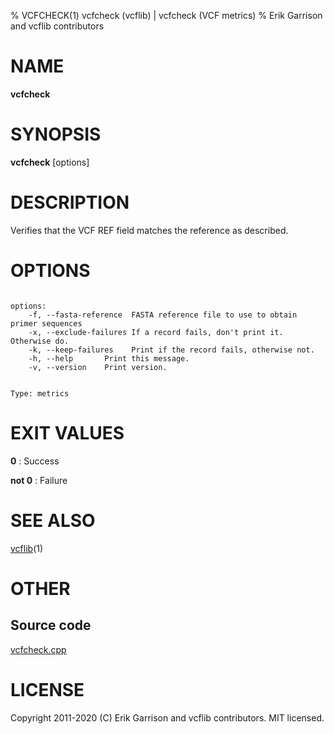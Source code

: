 % VCFCHECK(1) vcfcheck (vcflib) | vcfcheck (VCF metrics)
% Erik Garrison and vcflib contributors

# NAME

**vcfcheck**

# SYNOPSIS

**vcfcheck** [options] <vcf file>

# DESCRIPTION

Verifies that the VCF REF field matches the reference as described.



# OPTIONS

```

options:
    -f, --fasta-reference  FASTA reference file to use to obtain primer sequences
    -x, --exclude-failures If a record fails, don't print it.  Otherwise do.
    -k, --keep-failures    Print if the record fails, otherwise not.
    -h, --help       Print this message.
    -v, --version    Print version.


Type: metrics

```





# EXIT VALUES

**0**
: Success

**not 0**
: Failure

# SEE ALSO



[vcflib](./vcflib.md)(1)



# OTHER

## Source code

[vcfcheck.cpp](https://github.com/vcflib/vcflib/blob/master/src/vcfcheck.cpp)

# LICENSE

Copyright 2011-2020 (C) Erik Garrison and vcflib contributors. MIT licensed.

<!--
  Created with ./scripts/bin2md.rb scripts/bin2md-template.erb
-->
